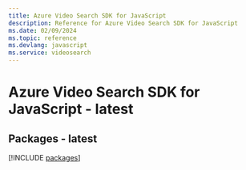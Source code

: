 ```yaml
---
title: Azure Video Search SDK for JavaScript
description: Reference for Azure Video Search SDK for JavaScript
ms.date: 02/09/2024
ms.topic: reference
ms.devlang: javascript
ms.service: videosearch
---
```

# Azure Video Search SDK for JavaScript - latest
## Packages - latest
[!INCLUDE [packages](video-search-index.md)]